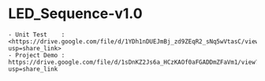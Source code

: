 # LED_Sequence-v1.0

    - Unit Test    :   <https://drive.google.com/file/d/1YDh1nDUEJmBj_zd9ZEqR2_sNq5wVtasC/view?usp=share_link>
    - Project Demo :   https://drive.google.com/file/d/1sDnKZ2Js6a_HCzKAOf0aFGADDmZFaVm1/view?usp=share_link
    
